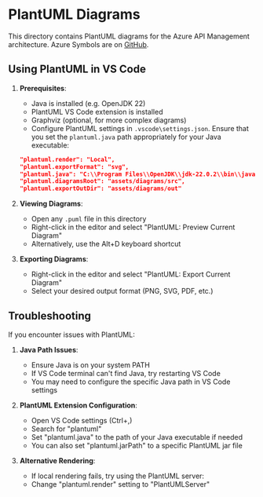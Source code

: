 # PlantUML Diagrams

This directory contains PlantUML diagrams for the Azure API Management architecture.
Azure Symbols are on [GitHub][azure-symbols].

## Using PlantUML in VS Code

1. **Prerequisites**:
   - Java is installed (e.g. OpenJDK 22)
   - PlantUML VS Code extension is installed
   - Graphviz (optional, for more complex diagrams)
   - Configure PlantUML settings in `.vscode\settings.json`. Ensure that you set the `plantuml.java` path appropriately for your Java executable:

   ```json
   "plantuml.render": "Local",
   "plantuml.exportFormat": "svg",
   "plantuml.java": "C:\\Program Files\\OpenJDK\\jdk-22.0.2\\bin\\java.exe",
   "plantuml.diagramsRoot": "assets/diagrams/src",
   "plantuml.exportOutDir": "assets/diagrams/out"
   ```

2. **Viewing Diagrams**:
   - Open any `.puml` file in this directory
   - Right-click in the editor and select "PlantUML: Preview Current Diagram"
   - Alternatively, use the Alt+D keyboard shortcut

3. **Exporting Diagrams**:
   - Right-click in the editor and select "PlantUML: Export Current Diagram"
   - Select your desired output format (PNG, SVG, PDF, etc.)

## Troubleshooting

If you encounter issues with PlantUML:

1. **Java Path Issues**:
   - Ensure Java is on your system PATH
   - If VS Code terminal can't find Java, try restarting VS Code
   - You may need to configure the specific Java path in VS Code settings

2. **PlantUML Extension Configuration**:
   - Open VS Code settings (Ctrl+,)
   - Search for "plantuml"
   - Set "plantuml.java" to the path of your Java executable if needed
   - You can also set "plantuml.jarPath" to a specific PlantUML jar file

3. **Alternative Rendering**:
   - If local rendering fails, try using the PlantUML server:
   - Change "plantuml.render" setting to "PlantUMLServer"



[azure-symbols]: https://github.com/plantuml-stdlib/Azure-PlantUML/blob/master/AzureSymbols.md
